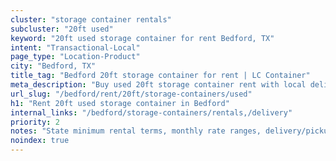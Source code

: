```yaml
---
cluster: "storage container rentals"
subcluster: "20ft used"
keyword: "20ft used storage container for rent Bedford, TX"
intent: "Transactional-Local"
page_type: "Location-Product"
city: "Bedford, TX"
title_tag: "Bedford 20ft storage container for rent | LC Container"
meta_description: "Buy used 20ft storage container rent with local delivery in Bedford, TX. LC Container — local Since 2003. Request a fast quote today."
url_slug: "/bedford/rent/20ft/storage-containers/used"
h1: "Rent 20ft used storage container in Bedford"
internal_links: "/bedford/storage-containers/rentals,/delivery"
priority: 2
notes: "State minimum rental terms, monthly rate ranges, delivery/pickup fees, service area."
noindex: true
---
```


<!-- TODO: Add unique city/inventory copy, images, and internal links here. -->
